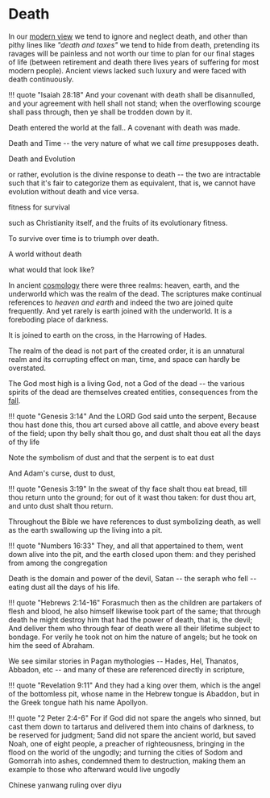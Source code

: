 # Death

In our [modern view](../modern/index.md) we tend to ignore and neglect death, and other than pithy lines like *"death and taxes"* we tend to hide from death, pretending its ravages will be painless and not worth our time to plan for our final stages of life (between retirement and death there lives years of suffering for most modern people).
Ancient views lacked such luxury and were faced with death continuously.

!!! quote "Isaiah 28:18"
    And your covenant with death shall be disannulled, and your agreement with hell shall not stand; when the overflowing scourge shall pass through, then ye shall be trodden down by it.

Death entered the world at the fall..
A covenant with death was made.

Death and Time -- the very nature of what we call *time* presupposes death.

Death and Evolution

or rather, evolution is the divine response to death -- the two are intractable such that it's fair to categorize them as equivalent, that is, we cannot have evolution without death and vice versa.

fitness for survival

such as Christianity itself, and the fruits of its evolutionary fitness.

To survive over time is to triumph over death.



A world without death

what would that look like?






In ancient [cosmology](../ancient-views/cosmology.md) there were three realms: heaven, earth, and the underworld which was the realm of the dead. The scriptures make continual references to *heaven and earth* and indeed the two are joined quite frequently.
And yet rarely is earth joined with the underworld.
It is a foreboding place of darkness.

It is joined to earth on the cross, in the Harrowing of Hades.

The realm of the dead is not part of the created order, it is an unnatural realm and its corrupting effect on man, time, and space can hardly be overstated.

The God most high is a living God, not a God of the dead -- the various spirits of the dead are themselves created entities, consequences from the [fall](../ancient-views/fall.md).


!!! quote "Genesis 3:14"
    And the LORD God said unto the serpent, Because thou hast done this, thou art cursed above all cattle, and above every beast of the field; upon thy belly shalt thou go, and dust shalt thou eat all the days of thy life

Note the symbolism of dust and that the serpent is to eat dust

And Adam's curse, dust to dust,

!!! quote "Genesis 3:19"
    In the sweat of thy face shalt thou eat bread, till thou return unto the ground; for out of it wast thou taken: for dust thou art, and unto dust shalt thou return.

Throughout the Bible we have references to dust symbolizing death, as well as the earth swallowing up the living into a pit.

!!! quote "Numbers 16:33"
    They, and all that appertained to them, went down alive into the pit, and the earth closed upon them: and they perished from among the congregation

Death is the domain and power of the devil, Satan -- the seraph who fell -- eating dust all the days of his life.

!!! quote "Hebrews 2:14-16"
    Forasmuch then as the children are partakers of flesh and blood, he also himself likewise took part of the same; that through death he might destroy him that had the power of death, that is, the devil; And deliver them who through fear of death were all their lifetime subject to bondage. For verily he took not on him the nature of angels; but he took on him the seed of Abraham.


We see similar stories in Pagan mythologies -- Hades, Hel, Thanatos, Abbadon, etc -- and many of these are referenced directly in scripture,

!!! quote "Revelation 9:11"
    And they had a king over them, which is the angel of the bottomless pit, whose name in the Hebrew tongue is Abaddon, but in the Greek tongue hath his name Apollyon.


!!! quote "2 Peter 2:4-6"
    For if God did not spare the angels who sinned, but cast them down to tartarus and delivered them into chains of darkness, to be reserved for judgment; 5and did not spare the ancient world, but saved Noah, one of eight people, a preacher of righteousness, bringing in the flood on the world of the ungodly; and turning the cities of Sodom and Gomorrah into ashes, condemned them to destruction, making them an example to those who afterward would live ungodly


Chinese
yanwang ruling over diyu


























